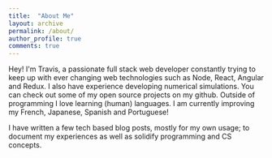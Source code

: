 ```yaml
---
title:  "About Me"
layout: archive
permalink: /about/
author_profile: true
comments: true
---
```


Hey! I'm Travis, a passionate full stack web developer constantly trying to keep up with ever changing web technologies such as Node, React, Angular and Redux. I also have experience developing numerical simulations. You can check out some of my open source projects on my github. Outside of programming I love learning (human) languages. I am currently improving my French, Japanese, Spanish and Portuguese!

I have written a few tech based blog posts, mostly for my own usage; to document my experiences as well as solidify programming and CS concepts.